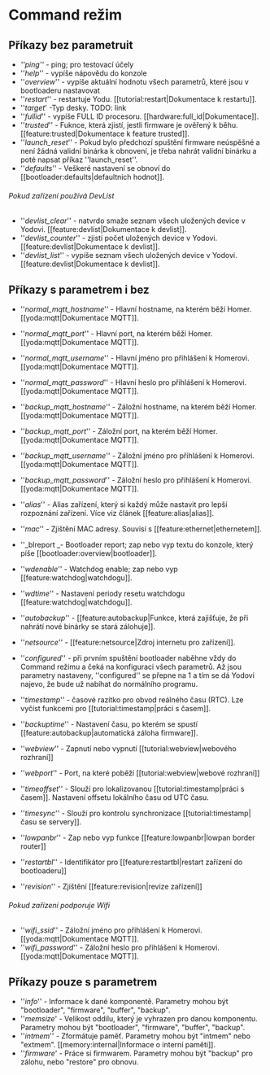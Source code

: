 # Command režim

## Příkazy bez parametruit

* _''ping''_ - ping; pro testovací účely
* ''_help_'' - vypíše nápovědu do konzole
* ''_overview_'' - vypíše aktuální hodnotu všech parametrů, které jsou v bootloaderu nastavovat
* ''_restart_'' - restartuje Yodu. \[\[tutorial:restart\|Dokumentace k restartu\]\].
* ''_target_' -Typ desky. TODO: link
* ''_fullid_'' - vypíše FULL ID procesoru. \[\[hardware:full\_id\|Dokumentace\]\]. 
* ''_trusted_'' - Fuknce, která zjistí, jestli firmware je ověřený k běhu. \[\[feature:trusted\|Dokumentace k feature trusted\]\].
* ''_launch\_reset_'' - Pokud bylo předchozí spuštění firmware neúspěšné a není žádná validní binárka k obnovení, je třeba nahrát validní binárku a poté napsat příkaz ''launch\_reset''.
* ''_defaults_'' - Veškeré nastavení se obnoví do \[\[bootloader:defaults\|defaultních hodnot\]\].

###### Pokud zařízení používá DevList

* ''_devlist\_clear_'' - natvrdo smaže seznam všech uložených device v Yodovi. \[\[feature:devlist\|Dokumentace k devlist\]\].
* ''_devlist\_counter_'' - zjistí počet uložených device v Yodovi. \[\[feature:devlist\|Dokumentace k devlist\]\].
* ''_devlist\_list_'' - vypíše seznam všech uložených device v Yodovi. \[\[feature:devlist\|Dokumentace k devlist\]\].

## Příkazy s parametrem i bez

* ''_normal\_mqtt\_hostname_'' - Hlavní hostname, na kterém běží Homer. \[\[yoda:mqtt\|Dokumentace MQTT\]\].
* ''_normal\_mqtt\_port_'' -  Hlavní port, na kterém běží Homer. \[\[yoda:mqtt\|Dokumentace MQTT\]\].
* ''_normal\_mqtt\_username_'' - Hlavní jméno pro přihlášení k Homerovi. \[\[yoda:mqtt\|Dokumentace MQTT\]\].
* ''_normal\_mqtt\_password_'' - Hlavní heslo pro přihlášení k Homerovi. \[\[yoda:mqtt\|Dokumentace MQTT\]\].

* ''_backup\_mqtt\_hostname_'' - Záložní hostname, na kterém běží Homer. \[\[yoda:mqtt\|Dokumentace MQTT\]\].
* ''_backup\_mqtt\_port_'' - Záložní port, na kterém běží Homer. \[\[yoda:mqtt\|Dokumentace MQTT\]\].
* ''_backup\_mqtt\_username_'' - Záložní jméno pro přihlášení k Homerovi. \[\[yoda:mqtt\|Dokumentace MQTT\]\].
* ''_backup\_mqtt\_password_'' - Záložní heslo pro přihlášení k Homerovi. \[\[yoda:mqtt\|Dokumentace MQTT\]\].

* ''_alias_'' - Alias zařízení, který si každý může nastavit pro lepší rozpoznání zařízení. Více viz článek \[\[feature:alias\|alias\]\].

* ''_mac_'' - Zjištění MAC adresy. Souvisí s \[\[feature:ethernet\|ethernetem\]\].

* ''_blreport _- Bootloader report; zap nebo vyp textu do konzole, který píše \[\[bootloader:overview\|bootloader\]\].
* ''_wdenable_'' - Watchdog enable; zap nebo vyp \[\[feature:watchdog\|watchdogu\]\].
* ''_wdtime_'' - Nastavení periody resetu watchdogu \[\[feature:watchdog\|watchdogu\]\].
* ''_autobackup_'' - \[\[feature:autobackup\|Funkce, která zajišťuje, že při nahrátí nové binárky se stará zálohuje\]\].
* ''_netsource_'' - \[\[feature:netsource\|Zdroj internetu pro zařízení\]\].
* ''_configured_'' - při prvním spuštění bootloader naběhne vždy do Command režimu a čeká na konfiguraci všech parametrů. Až jsou parametry nastaveny, ''configured'' se přepne na 1 a tím se dá Yodovi najevo, že bude už nabíhat do normálního programu.
* ''_timestamp_'' - časové razítko pro obvod reálného času \(RTC\). Lze vyčíst funkcemi pro \[\[tutorial:timestamp\|práci s časem\]\].
* ''_backuptime_'' - Nastavení času, po kterém se spustí \[\[feature:autobackup\|automatická záloha firmware\]\]. 
* ''_webview_'' - Zapnutí nebo vypnutí \[\[tutorial:webview\|webového rozhraní\]\]
* ''_webport_'' - Port, na které poběží \[\[tutorial:webview\|webové rozhraní\]\]
* ''_timeoffset_'' - Slouží pro lokalizovanou \[\[tutorial:timestamp\|práci s časem\]\]. Nastavení offsetu lokálního času od UTC času.
* ''_timesync_'' - Slouží pro kontrolu synchronizace \[\[tutorial:timestamp\|času se servery\]\]. 
* ''_lowpanbr_'' - Zap nebo vyp funkce \[\[feature:lowpanbr\|lowpan border router\]\]
* ''_restartbl_'' - Identifikátor pro \[\[feature:restartbl\|restart zařízení do bootloaderu\]\]
* ''_revision_'' - Zjištění \[\[feature:revision\|revize zařízení\]\]

###### Pokud zařízení podporuje Wifi

* ''_wifi\_ssid_'' - Záložní jméno pro přihlášení k Homerovi. \[\[yoda:mqtt\|Dokumentace MQTT\]\].
* ''_wifi\_password_'' - Záložní heslo pro přihlášení k Homerovi. \[\[yoda:mqtt\|Dokumentace MQTT\]\].

## Příkazy pouze s parametrem

* ''_info_'' - Informace k dané komponentě. Parametry mohou být "bootloader", "firmware", "buffer", "backup".
* ''_memsize_' - Velikost oddílu, který je vyhrazen pro danou komponentu. Parametry mohou být "bootloader", "firmware", "buffer", "backup".
* ''_intmem_'' - Zformátuje paměť. Parametry mohou být "intmem" nebo "extmem". \[\[memory:internal\|Informace o interní paměti\]\].
* ''_firmware_' - Práce si firmwarem. Parametry mohou být "backup" pro zálohu, nebo "restore" pro obnovu.




